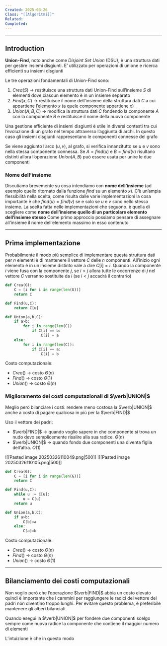 ```yaml
---
Created: 2025-03-26
Class: "[[Algoritmi]]"
Related: 
Completed:
---
```

---
## Introduction
**Union-Find**, noto anche come *Disjoint Set Union* (DSU), è una struttura dati per gestire insiemi disgiunti. E’ utilizzato per operazioni di unione e ricerca efficienti su insiemi disgiunti

Le tre operazioni fondamentali di Union-Find sono:
1. $Crea(S)$ → restituisce una struttura dati Union-Find sull’insieme $S$ di elementi dove ciascun elemento è in un insieme separato
2. $Find(x,C)$ → restituisce il nome dell’insieme della struttura dati $C$ a cui appartiene l’elemento $x$ (a quele componente appartiene $x$)
3. $Union(A,B,C)$ → modifica la struttura dati $C$ fondendo la componente $A$ con la componente $B$ e restituisce il nome della nuova componente

Una gestione efficiente di insiemi disgiunti è utile in diversi contesti tra cui l’evoluzione di un grafo nel tempo attraverso l’aggiunta di archi. In questo caso gli insiemi disgiunti rappresentano le componenti connesse del grafo

Se viene aggiunto l’arco $(u,v)$, al grafo, si verifica innanzitutto se $u$ e $v$ sono nella stessa componente connessa. Se $A=find(u)$ e $B=find(v)$ risultano distinti allora l’operazione $Union(A,B)$ può essere usata per unire le due componenti

### Nome dell’insieme
Discutiamo brevemente su cosa intendiamo con **nome dell’insieme** (ad esempio quello ritornato dalla funzione $find$ su un elemento $x$). C’è un’ampia flessibilità nella scelta, come risulta dalle varie implementazioni la cosa importante è che $find(u)=find(v)$ se e solo se $u$ e $v$ sono nello stesso insieme.
La scelta fatta nelle implementazioni che seguono. è quella di scegliere come **nome dell’insieme quello di un particolare elemento dell’insieme stesso**
Come primo approccio possiamo pensare di assegnare all’insieme il nome dell’elemento massimo in esso contenuto

---
## Prima implementazione
Probabilmente il modo più semplice di implementare questa struttura dati per $n$ elementi è di mantenere il vettore $C$ delle $n$ componenti.
All’inizio ogni elemento è in un insieme distinto vale a dire $C[i] =i$. Quando la componente $i$ viene fusa con la componente $j$, se $i>j$ allora tutte le occorrenze di $j$ nel vettore $C$ verranno sostituite da $i$ (se $i<j$ accadrà il contrario)

```python
def Crea(G):
	C = [i for i in range(len(G))]
	return C

def Find(u,C):
	return C[u]

def Union(a,b,C):
	if a>b:
		for i in range(len(C))
			if C[i] == b:
				C[i] = a
	else:
		for i in range(len(C)):
			if C[i] == a:
				C[i] = b
```
Costo computazionale:
- $Crea()$ → costo $\Theta(n)$
- $Find()$  → costo $\Theta(1)$
- $Union()$ → costo $\Theta(n)$

### Miglioramento dei costi computazionali di $\verb|UNION|$
Meglio però bilanciare i costi: rendere meno costosa la $\verb|UNION|$ anche a costo di pagare qualcosa in più per la $\verb|FIND|$

Uso il vettore dei padri:
- $\verb|FIND|$ → quando voglio sapere in che componente si trova un nudo devo semplicemente risalire alla sua radice. $\Theta(n)$
- $\verb|UNION|$ → quando fondo due componenti una diventa figlia dell’altra. $O(1)$

![[Pasted image 20250326110049.png|500]]
![[Pasted image 20250326110105.png|500]]

```python
def Crea(G):
	C = [i for i in range(len(G))]
	return C

def Find(u,C):
	while u != C[u]:
		u = C[u]
	return u

def Union(a,b,C):
	if a>b:
		C[b]=a
	else:
		C[a]=b
```
Costo computazionale:
- $Crea()$ → costo $\Theta(n)$
- $Find()$  → costo $\Theta(n)$
- $Union()$ → costo $\Theta(1)$

---
## Bilanciamento dei costi computazionali
Non voglio però che l’operazione $\verb|FIND|$ abbia un costo elevato quindi è importante che i cammini per raggiungere le radici del vettore dei padri non diventino troppo lunghi.
Per evitare questo problema, è preferibile mantenere gli alberi bilanciati

Quando esegui la $\verb|UNION|$ per fondere due componenti scelgo sempre come nuova radice la componente che contiene il maggior numero di elementi

L’intuizione è che in questo modo